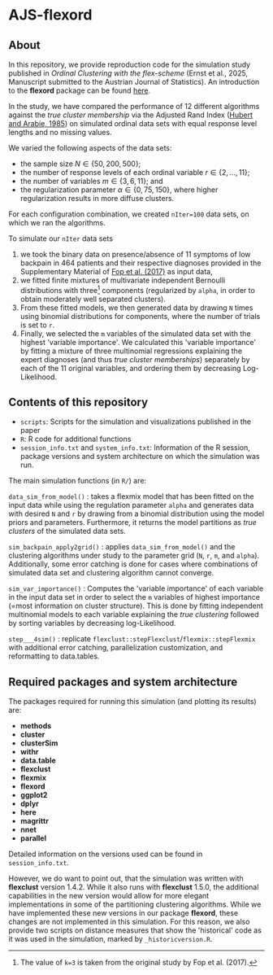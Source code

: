 # AJS-flexord

## About 
In this repository, we provide reproduction code for the simulation study published
in *Ordinal Clustering with the flex-scheme* (Ernst et al., 2025, Manuscript submitted to the Austrian Journal of Statistics).
An introduction to the **flexord** package can be found [here](https://dernst.github.io/flexord/articles/Intro2Flexord.html).

In the study, we have compared the performance of 12 different algorithms against
the *true cluster membership* via the Adjusted Rand Index ([Hubert and Arabie, 1985](https://doi.org/10.1007/BF01908075))
on simulated ordinal data sets with equal response level lengths and no missing values.

We varied the following aspects of the data sets:

* the sample size $N \in \{50,200,500\}$;
* the number of response levels of each ordinal variable
  $r \in \{2,\ldots,11\}$;
* the number of variables $m \in \{3, 6, 11\}$; and
* the regularization parameter $\alpha \in \{0, 75, 150\}$, where
  higher regularization results in more diffuse clusters.
  
For each configuration combination, we created `nIter=100` data sets, on
which we ran the algorithms.

To simulate our `nIter` data sets

1) we took the binary data on presence/absence of 11 symptoms of low backpain in 464 patients and 
 their respective diagnoses provided in the Supplementary Material of [Fop et al. (2017)](https://doi.org/10.1214/17-aoas1061)
 as input data,
2) we fitted finite mixtures of multivariate independent Bernoulli distributions with
three[^1] components (regularized by `alpha`, in order to obtain moderately well separated clusters).
3) From these fitted models, we then generated data by drawing `N` times using binomial distributions
for components, where the number of trials is set to `r`.
4) Finally, we selected the `m` variables of the simulated data set with the highest 'variable importance'.
We calculated this 'variable importance' by fitting a mixture of three multinomial regressions
explaining the expert diagnoses (and thus *true cluster memberships*) separately by each of the 11
original variables, and ordering them by decreasing Log-Likelihood.

[^1]: The value of `k=3` is taken from the original study by Fop et al. (2017).

## Contents of this repository

- `scripts`: Scripts for the simulation and visualizations published in the paper
- `R`: R code for additional functions
- `session_info.txt` and `system_info.txt`: Information of the R session, package versions
    and system architecture on which the simulation was run.

The main simulation functions (in `R/`) are:

`data_sim_from_model()`
: takes a flexmix model that has been fitted on the input data while using the
regulation parameter `alpha` and generates data with desired `N` and `r`
by drawing from a binomial distribution using the model priors and parameters.
Furthermore, it returns the model partitions as *true clusters* of the simulated
data sets.

`sim_backpain_apply2grid()`
: applies `data_sim_from_model()` and the clustering algorithms under study to the
parameter grid (`N`, `r`, `m`, and `alpha`). Additionally, some error catching 
is done for cases where combinations of simulated data set and clustering algorithm 
cannot converge.

`sim_var_importance()`
: Computes the 'variable importance' of each variable in the input data set in
order to select the `m` variables of highest importance (=most information on
cluster structure). This is done by fitting independent multinomial models to
each variable explaining the *true clustering* followed by sorting variables by
decreasing log-Likelihood.

`step___4sim()`
: replicate `flexclust::stepFlexclust`/`flexmix::stepFlexmix` with additional
error catching, parallelization customization, and reformatting to data.tables.

## Required packages and system architecture

The packages required for running this simulation (and plotting its results) are:

- **methods**
- **cluster**
- **clusterSim**
- **withr**
- **data.table**
- **flexclust**
- **flexmix**
- **flexord**
- **ggplot2**
- **dplyr**
- **here**
- **magrittr**
- **nnet**
- **parallel**

Detailed information on the versions used can be found in `session_info.txt`.

However, we do want to point out, that the simulation was written with **flexclust** version 1.4.2.
While it also runs with **flexclust** 1.5.0, the additional capabilities in the new version would allow for more elegant
implementations in some of the partitioning clustering algorithms. While we have implemented these new versions in
our package **flexord**, these changes are not implemented in this simulation. For this reason, we also provide
two scripts on distance measures that show the 'historical' code as it was used in the simulation, marked
by `_historicversion.R`.

